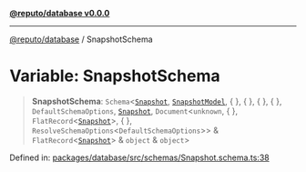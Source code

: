 [**@reputo/database v0.0.0**](../README.md)

***

[@reputo/database](../globals.md) / SnapshotSchema

# Variable: SnapshotSchema

> **SnapshotSchema**: `Schema`\<[`Snapshot`](../interfaces/Snapshot.md), [`SnapshotModel`](../interfaces/SnapshotModel.md), \{ \}, \{ \}, \{ \}, \{ \}, `DefaultSchemaOptions`, [`Snapshot`](../interfaces/Snapshot.md), `Document`\<`unknown`, \{ \}, `FlatRecord`\<[`Snapshot`](../interfaces/Snapshot.md)\>, \{ \}, `ResolveSchemaOptions`\<`DefaultSchemaOptions`\>\> & `FlatRecord`\<[`Snapshot`](../interfaces/Snapshot.md)\> & `object` & `object`\>

Defined in: [packages/database/src/schemas/Snapshot.schema.ts:38](https://github.com/TogetherCrew/reputo/blob/2db3ca681973f3b7304a52cef9c0cd9457c2c540/packages/database/src/schemas/Snapshot.schema.ts#L38)
